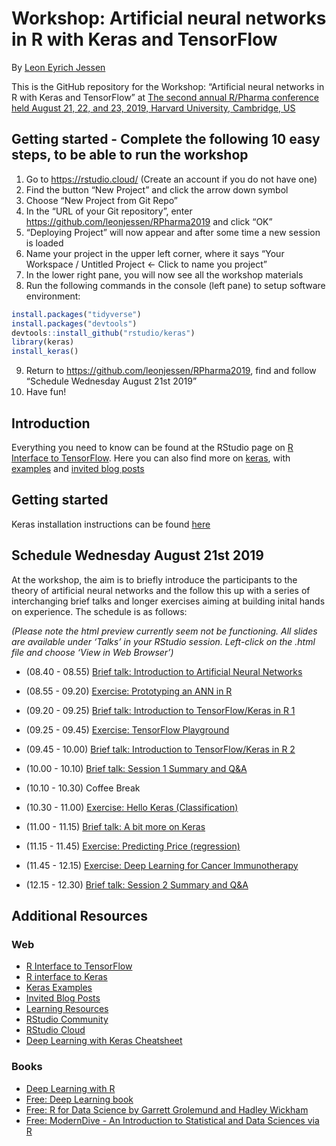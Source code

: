 Workshop: Artificial neural networks in R with Keras and TensorFlow
================

By [Leon Eyrich Jessen](https://leonjessen.github.io/)

This is the GitHub repository for the Workshop: “Artificial neural
networks in R with Keras and TensorFlow” at [The second annual R/Pharma
conference held August 21, 22, and 23, 2019, Harvard University,
Cambridge,
US](http://rinpharma.com/)

## Getting started - Complete the following 10 easy steps, to be able to run the workshop

1.  Go to <https://rstudio.cloud/> (Create an account if you do not have
    one)
2.  Find the button “New Project” and click the arrow down symbol
3.  Choose “New Project from Git Repo”
4.  In the “URL of your Git repository”, enter
    <https://github.com/leonjessen/RPharma2019> and click “OK”
5.  “Deploying Project” will now appear and after some time a new
    session is loaded
6.  Name your project in the upper left corner, where it says “Your
    Workspace / Untitled Project \<- Click to name you project”
7.  In the lower right pane, you will now see all the workshop materials
8.  Run the following commands in the console (left pane) to setup
    software environment:

<!-- end list -->

``` r
install.packages("tidyverse")
install.packages("devtools")
devtools::install_github("rstudio/keras")
library(keras)
install_keras()
```

9.  Return to <https://github.com/leonjessen/RPharma2019>, find and
    follow “Schedule Wednesday August 21st 2019”
10. Have fun\!

## Introduction

Everything you need to know can be found at the RStudio page on [R
Interface to TensorFlow](https://tensorflow.rstudio.com/). Here you can
also find more on [keras](https://tensorflow.rstudio.com/keras/), with
[examples](https://tensorflow.rstudio.com/keras/articles/examples/) and
[invited blog posts](https://blogs.rstudio.com/tensorflow/)

## Getting started

Keras installation instructions can be found
[here](https://tensorflow.rstudio.com/keras/#getting-started)

## Schedule Wednesday August 21st 2019

At the workshop, the aim is to briefly introduce the participants to the
theory of artificial neural networks and the follow this up with a
series of interchanging brief talks and longer exercises aiming at
building inital hands on experience. The schedule is as follows:

*(Please note the html preview currently seem not be functioning. All
slides are available under ‘Talks’ in your RStudio session. Left-click
on the .html file and choose ‘View in Web Browser’)*

  - (08.40 - 08.55) [Brief talk: Introduction to Artificial Neural
    Networks](http://htmlpreview.github.io/?https://github.com/leonjessen/RPharma2019/blob/master/Talks/01_introduction_to_artificial_neural_networks.html)

  - (08.55 - 09.20) [Exercise: Prototyping an ANN in
    R](Exercises/01_ann_prototype.md)

  - (09.20 - 09.25) [Brief talk: Introduction to TensorFlow/Keras in
    R 1](http://htmlpreview.github.io/?https://github.com/leonjessen/RPharma2019/blob/master/Talks/02_introduction_to_keras_1.html)

  - (09.25 - 09.45) [Exercise: TensorFlow
    Playground](Exercises/02_tensorflow_playground.md)

  - (09.45 - 10.00) [Brief talk: Introduction to TensorFlow/Keras in
    R 2](http://htmlpreview.github.io/?https://github.com/leonjessen/RPharma2019/blob/master/Talks/03_introduction_to_keras_2.html)

  - (10.00 - 10.10) [Brief talk: Session 1 Summary and
    Q\&A](http://htmlpreview.github.io/?https://github.com/leonjessen/RPharma2019/blob/master/Talks/04_session_1_summary.html)

  - (10.10 - 10.30) Coffee Break

  - (10.30 - 11.00) [Exercise: Hello Keras
    (Classification)](Exercises/03_hello_keras.md)

  - (11.00 - 11.15) [Brief talk: A bit more on
    Keras](http://htmlpreview.github.io/?https://github.com/leonjessen/RPharma2019/blob/master/Talks/05_a_bit_more_on_keras.html)

  - (11.15 - 11.45) [Exercise: Predicting Price
    (regression)](Exercises/04_diamonds_regression.md)

  - (11.45 - 12.15) [Exercise: Deep Learning for Cancer
    Immunotherapy](Exercises/05_deep_learning_for_cancer_immunotherapy.md)

  - (12.15 - 12.30) [Brief talk: Session 2 Summary and
    Q\&A](http://htmlpreview.github.io/?https://github.com/leonjessen/RPharma2019/blob/master/Talks/06_session_2_summary.html)

## Additional Resources

### Web

  - [R Interface to TensorFlow](https://tensorflow.rstudio.com/)
  - [R interface to Keras](https://tensorflow.rstudio.com/keras/)
  - [Keras
    Examples](https://tensorflow.rstudio.com/keras/articles/examples/)
  - [Invited Blog Posts](https://blogs.rstudio.com/tensorflow/)
  - [Learning
    Resources](https://tensorflow.rstudio.com/learn/resources.html)
  - [RStudio Community](https://community.rstudio.com/)
  - [RStudio Cloud](https://rstudio.cloud/)
  - [Deep Learning with Keras
    Cheatsheet](https://github.com/rstudio/cheatsheets/raw/master/keras.pdf)

### Books

  - [Deep Learning with
    R](https://www.manning.com/books/deep-learning-with-r)
  - [Free: Deep Learning book](https://www.deeplearningbook.org/)
  - [Free: R for Data Science by Garrett Grolemund and Hadley
    Wickham](https://r4ds.had.co.nz/)
  - [Free: ModernDive - An Introduction to Statistical and Data Sciences
    via R](https://moderndive.com/)
